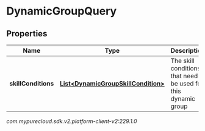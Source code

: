 # DynamicGroupQuery


## Properties

| Name | Type | Description | Notes |
| ------------ | ------------- | ------------- | ------------- |
| **skillConditions** | [**List&lt;DynamicGroupSkillCondition&gt;**](DynamicGroupSkillCondition) | The skill conditions that need to be used for this dynamic group |  |




_com.mypurecloud.sdk.v2:platform-client-v2:229.1.0_
